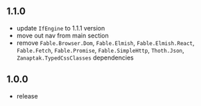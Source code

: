 ## 1.1.0
* update `IfEngine` to 1.1.1 version
* move out nav from main section
* remove `Fable.Browser.Dom`, `Fable.Elmish`, `Fable.Elmish.React`, `Fable.Fetch`, `Fable.Promise`, `Fable.SimpleHttp`, `Thoth.Json`, `Zanaptak.TypedCssClasses` dependencies

## 1.0.0
* release
